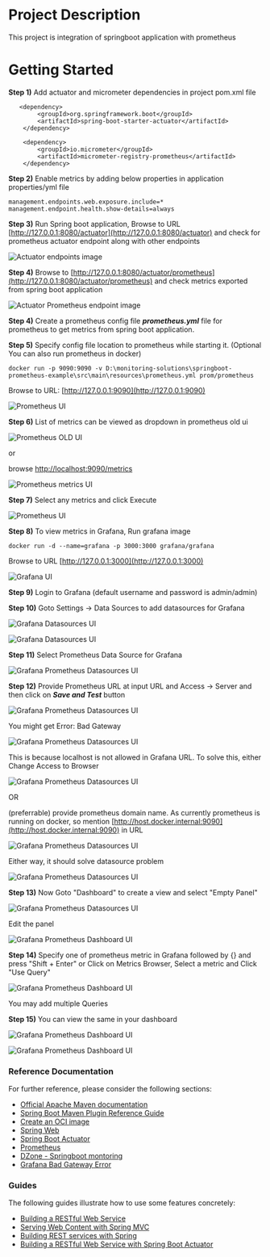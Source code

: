 # Project Description
This project is integration of springboot application with prometheus

# Getting Started

**Step 1)** Add actuator and micrometer dependencies in project pom.xml file

       <dependency>
			<groupId>org.springframework.boot</groupId>
			<artifactId>spring-boot-starter-actuator</artifactId>
		</dependency>
		
		<dependency>
			<groupId>io.micrometer</groupId>
			<artifactId>micrometer-registry-prometheus</artifactId>
		</dependency>
		
**Step 2)** Enable metrics by adding below properties in application properties/yml file

	management.endpoints.web.exposure.include=*
	management.endpoint.health.show-details=always
	
**Step 3)** Run Spring boot application, Browse to URL [http://127.0.0.1:8080/actuator](http://127.0.0.1:8080/actuator) and check for prometheus actuator endpoint along with other endpoints

![Actuator endpoints image](actuator-image-1.png)


**Step 4)** Browse to [http://127.0.0.1:8080/actuator/prometheus](http://127.0.0.1:8080/actuator/prometheus) and check metrics exported from spring boot application 

![Actuator Prometheus endpoint image](actuator-prometheus-image-1.png)

**Step 4)** Create a prometheus config file ***prometheus.yml*** file for prometheus to get metrics from spring boot application. 

**Step 5)** Specify config file location to prometheus while starting it. (Optional You can also run prometheus in docker)

    docker run -p 9090:9090 -v D:\monitoring-solutions\springboot-prometheus-example\src\main\resources\prometheus.yml prom/prometheus
    
Browse to URL: [http://127.0.0.1:9090](http://127.0.0.1:9090)

![Prometheus UI](prometheus-ui-1.png)

**Step 6)** List of metrics can be viewed as dropdown in prometheus old ui 

![Prometheus OLD UI](prometheus-ui-3.png)

or 
 
browse [http://localhost:9090/metrics](http://localhost:9090/metrics)

![Prometheus metrics UI](prometheus-metrics-ui-1.png)

**Step 7)** Select any metrics and click Execute

![Prometheus UI](prometheus-ui-2.png)

**Step 8)** To view metrics in Grafana, Run grafana image 

    docker run -d --name=grafana -p 3000:3000 grafana/grafana
    
Browse to URL [http://127.0.0.1:3000](http://127.0.0.1:3000)

![Grafana UI](grafana-1.png)

**Step 9)** Login to Grafana (default username and password is admin/admin)

**Step 10)** Goto Settings -> Data Sources to add datasources for Grafana

![Grafana Datasources UI](grafana-datasource-1.png)

![Grafana Datasources UI](grafana-datasource-2.png)

**Step 11)** Select Prometheus Data Source for Grafana

![Grafana Prometheus Datasources UI](grafana-datasource-3.png)

**Step 12)** Provide Prometheus URL at input URL and Access -> Server and then click on ***Save and Test*** button

![Grafana Prometheus Datasources UI](grafana-prometheus-localhost-1.png)

You might get Error: Bad Gateway

![Grafana Prometheus Datasources UI](grafana-prometheus-localhost-badgateway-1.png)

This is because localhost is not allowed in Grafana URL. To solve this, either Change Access to Browser

![Grafana Prometheus Datasources UI](grafana-prometheus-localhost-2.png)

OR

(preferrable) provide prometheus domain name. As currently prometheus is running on docker, so mention [http://host.docker.internal:9090](http://host.docker.internal:9090) in URL

![Grafana Prometheus Datasources UI](grafana-prometheus-dockerhost-1.png)

Either way, it should solve datasource problem

![Grafana Prometheus Datasources UI](grafana-prometheus-localhosthost-3.png)

**Step 13)** Now Goto "Dashboard" to create a view and select "Empty Panel"

![Grafana Prometheus Datasources UI](grafana-prometheus-dockerhost-2.png)

Edit the panel

![Grafana Prometheus Dashboard UI](grafana-prometheus-1.png)

**Step 14)** Specify one of prometheus metric in Grafana followed by {} and press "Shift + Enter" or Click on Metrics Browser, Select a metric and Click "Use Query"

![Grafana Prometheus Dashboard UI](grafana-prometheus-2.png)

You may add multiple Queries

**Step 15)** You can view the same in your dashboard

![Grafana Prometheus Dashboard UI](grafana-prometheus-3.png)

![Grafana Prometheus Dashboard UI](grafana-prometheus-4.png)








### Reference Documentation
For further reference, please consider the following sections:

* [Official Apache Maven documentation](https://maven.apache.org/guides/index.html)
* [Spring Boot Maven Plugin Reference Guide](https://docs.spring.io/spring-boot/docs/2.5.4/maven-plugin/reference/html/)
* [Create an OCI image](https://docs.spring.io/spring-boot/docs/2.5.4/maven-plugin/reference/html/#build-image)
* [Spring Web](https://docs.spring.io/spring-boot/docs/2.5.4/reference/htmlsingle/#boot-features-developing-web-applications)
* [Spring Boot Actuator](https://docs.spring.io/spring-boot/docs/2.5.4/reference/htmlsingle/#production-ready)
* [Prometheus](https://docs.spring.io/spring-boot/docs/2.5.4/reference/html/production-ready-features.html#production-ready-metrics-export-prometheus)
* [DZone - Springboot montoring](https://dzone.com/articles/monitoring-using-spring-boot-2-prometheus-and-graf)
* [Grafana Bad Gateway Error](https://github.com/grafana/grafana/issues/14629)

### Guides
The following guides illustrate how to use some features concretely:

* [Building a RESTful Web Service](https://spring.io/guides/gs/rest-service/)
* [Serving Web Content with Spring MVC](https://spring.io/guides/gs/serving-web-content/)
* [Building REST services with Spring](https://spring.io/guides/tutorials/bookmarks/)
* [Building a RESTful Web Service with Spring Boot Actuator](https://spring.io/guides/gs/actuator-service/)

